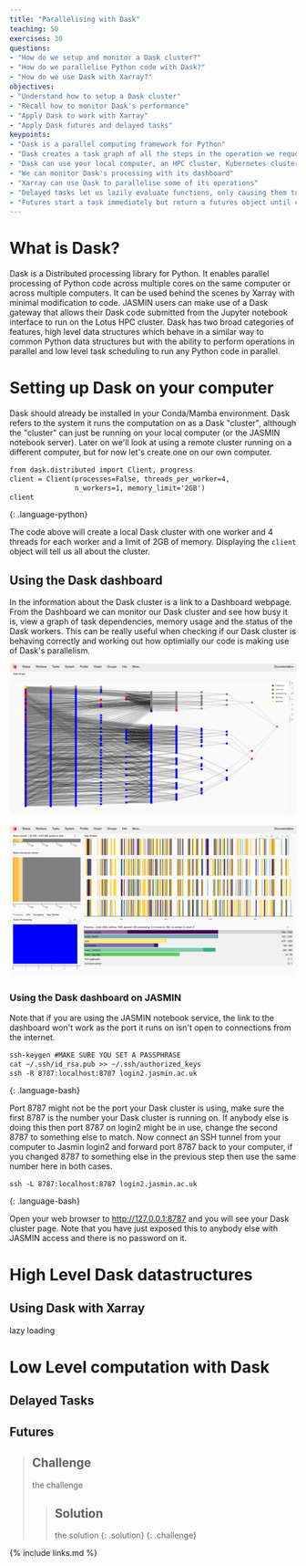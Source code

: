 ```yaml
---
title: "Parallelising with Dask"
teaching: 50
exercises: 30
questions:
- "How do we setup and monitor a Dask cluster?"
- "How do we parallelise Python code with Dask?"
- "How do we use Dask with Xarray?"
objectives:
- "Understand how to setup a Dask cluster"
- "Recall how to monitor Dask's performance"
- "Apply Dask to work with Xarray"
- "Apply Dask futures and delayed tasks"
keypoints:
- "Dask is a parallel computing framework for Python"
- "Dask creates a task graph of all the steps in the operation we request"
- "Dask can use your local computer, an HPC cluster, Kubernetes cluster or a remote system over SSH"
- "We can monitor Dask's processing with its dashboard"
- "Xarray can use Dask to parallelise some of its operations"
- "Delayed tasks let us lazily evaluate functions, only causing them to execute when the final result is requested"
- "Futures start a task immediately but return a futures object until computation is completed"
---
```


# What is Dask?

Dask is a Distributed processing library for Python. It enables parallel processing of Python code across multiple cores on the same computer or across multiple computers. It can be 
used behind the scenes by Xarray with minimal modification to code. JASMIN users can make use of a Dask gateway that allows their Dask code submitted from the Jupyter notebook interface
to run on the Lotus HPC cluster. Dask has two broad categories of features, high level data structures which behave in a similar way to common Python data structures but with the 
ability to perform operations in parallel and low level task scheduling to run any Python code in parallel. 

# Setting up Dask on your computer

Dask should already be installed in your Conda/Mamba environment. Dask refers to the system it runs the computation on as a Dask "cluster", although the "cluster" can just be running
on your local computer (or the JASMIN notebook server). Later on we'll look at using a remote cluster running on a different computer, but for now let's create one on our own computer.

~~~
from dask.distributed import Client, progress
client = Client(processes=False, threads_per_worker=4,
                n_workers=1, memory_limit='2GB')
client
~~~
{: .language-python}

The code above will create a local Dask cluster with one worker and 4 threads for each worker and a limit of 2GB of memory. Displaying the `client` object will tell us all about the
cluster.


## Using the Dask dashboard

In the information about the Dask cluster is a link to a Dashboard webpage. From the Dashboard we can monitor our Dask cluster and see how busy it is, view a graph of task dependencies,
 memory usage and the status of the Dask workers. This can be really useful when checking if our Dask cluster is behaving correctly and working out how optimially our code is making
use of Dask's parallelism.

![Dask dashboard graph view](../fig/Dask-Task-Graph.png)

![Dask dashboard task view](../fig/Dask-Status.png)

### Using the Dask dashboard on JASMIN

Note that if you are using the JASMIN notebook service, the link to the dashboard won't work as the port it runs on isn't open to connections from the internet. 

~~~
ssh-keygen #MAKE SURE YOU SET A PASSPHRASE
cat ~/.ssh/id_rsa.pub >> ~/.ssh/authorized_keys
ssh -R 8787:localhost:8787 login2.jasmin.ac.uk
~~~
{: .language-bash}

Port 8787 might not be the port your Dask cluster is using, make sure the first 8787 is the number your Dask cluster is running on.
If anybody else is doing this then port 8787 on login2 might be in use, change the second 8787 to something else to match. Now connect an SSH tunnel from your computer
to Jasmin login2 and forward port 8787 back to your computer, if you changed 8787 to something else in the previous step then use the same number here in both cases.

~~~
ssh -L 8787:localhost:8787 login2.jasmin.ac.uk
~~~
{: .language-bash}

Open your web browser to http://127.0.0.1:8787 and you will see your Dask cluster page. Note that you have just exposed this to anybody else with JASMIN access and there is no password
on it. 

# High Level Dask datastructures 

## Using Dask with Xarray

lazy loading


# Low Level computation with Dask

## Delayed Tasks

## Futures


> ## Challenge
> the challenge
>> ## Solution
>> the solution
> {: .solution}
{: .challenge}


{% include links.md %}
